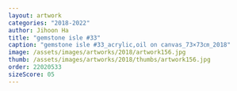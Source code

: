 ```yaml
---
layout: artwork
categories: "2018-2022"
author: Jihoon Ha
title: "gemstone isle #33"
caption: "gemstone isle #33_acrylic,oil on canvas_73×73㎝_2018"
image: /assets/images/artworks/2018/artwork156.jpg
thumb: /assets/images/artworks/2018/thumbs/artwork156.jpg
order: 22020533
sizeScore: 05
---
```

